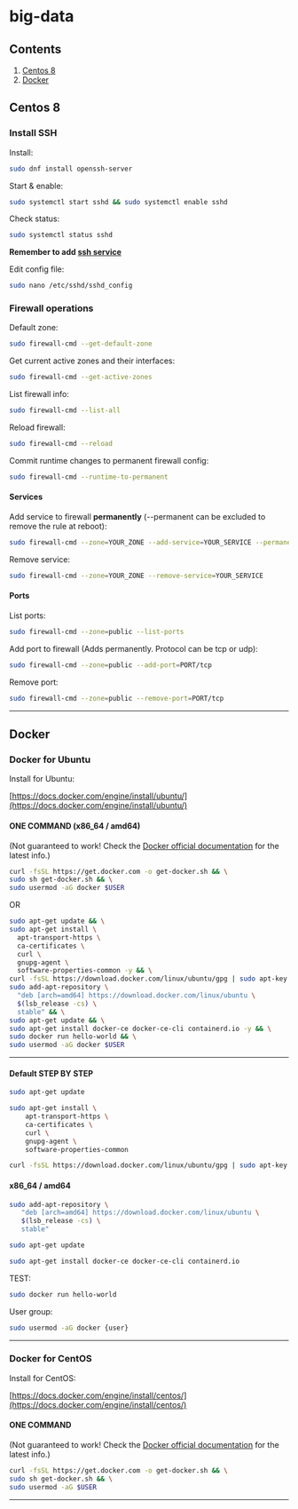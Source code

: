 # big-data

## Contents

1. [Centos 8](#centos-8)
1. [Docker](#docker)

<!-- EMPTY BASE -->
<!-- ```bash

``` -->

## Centos 8

### Install SSH

Install:

```bash
sudo dnf install openssh-server
```

Start & enable:

```bash
sudo systemctl start sshd && sudo systemctl enable sshd
```

Check status:

```bash
sudo systemctl status sshd
```

**Remember to add [ssh service](#services)**

Edit config file:

```bash
sudo nano /etc/sshd/sshd_config
```

### Firewall operations

Default zone:

```bash
sudo firewall-cmd --get-default-zone
```

Get current active zones and their interfaces:

```bash
sudo firewall-cmd --get-active-zones
```

List firewall info:

```bash
sudo firewall-cmd --list-all
```

Reload firewall:

```bash
sudo firewall-cmd --reload
```

Commit runtime changes to permanent firewall config:

```bash
sudo firewall-cmd --runtime-to-permanent
```

#### Services

Add service to firewall **permanently** (--permanent can be excluded to remove the rule at reboot):

```bash
sudo firewall-cmd --zone=YOUR_ZONE --add-service=YOUR_SERVICE --permanent
```

Remove service:

```bash
sudo firewall-cmd --zone=YOUR_ZONE --remove-service=YOUR_SERVICE
```

#### Ports

List ports:

```bash
sudo firewall-cmd --zone=public --list-ports
```

Add port to firewall (Adds permanently. Protocol can be tcp or udp):

```bash
sudo firewall-cmd --zone=public --add-port=PORT/tcp
```

Remove port:

```bash
sudo firewall-cmd --zone=public --remove-port=PORT/tcp
```

---

## Docker

### Docker for Ubuntu

Install for Ubuntu:

[https://docs.docker.com/engine/install/ubuntu/](https://docs.docker.com/engine/install/ubuntu/)

#### ONE COMMAND (x86_64 / amd64)

(Not guaranteed to work! Check the [Docker official documentation](https://docs.docker.com/engine/install/ubuntu/) for the latest info.)

```bash
curl -fsSL https://get.docker.com -o get-docker.sh && \
sudo sh get-docker.sh && \
sudo usermod -aG docker $USER
```

OR

```bash
sudo apt-get update && \
sudo apt-get install \
  apt-transport-https \
  ca-certificates \
  curl \
  gnupg-agent \
  software-properties-common -y && \
curl -fsSL https://download.docker.com/linux/ubuntu/gpg | sudo apt-key add - && \
sudo add-apt-repository \
  "deb [arch=amd64] https://download.docker.com/linux/ubuntu \
  $(lsb_release -cs) \
  stable" && \
sudo apt-get update && \
sudo apt-get install docker-ce docker-ce-cli containerd.io -y && \
sudo docker run hello-world && \
sudo usermod -aG docker $USER
```

---

#### Default STEP BY STEP

```bash
sudo apt-get update
```

```bash
sudo apt-get install \
    apt-transport-https \
    ca-certificates \
    curl \
    gnupg-agent \
    software-properties-common
```

```bash
curl -fsSL https://download.docker.com/linux/ubuntu/gpg | sudo apt-key add -
```

#### x86_64 / amd64

```bash
sudo add-apt-repository \
   "deb [arch=amd64] https://download.docker.com/linux/ubuntu \
   $(lsb_release -cs) \
   stable"
```

```bash
sudo apt-get update
```

```bash
sudo apt-get install docker-ce docker-ce-cli containerd.io
```

TEST:

```bash
sudo docker run hello-world
```

User group:

```bash
sudo usermod -aG docker {user}
```

---

### Docker for CentOS

Install for CentOS:

[https://docs.docker.com/engine/install/centos/](https://docs.docker.com/engine/install/centos/)

#### ONE COMMAND

(Not guaranteed to work! Check the [Docker official documentation](https://docs.docker.com/engine/install/centos/) for the latest info.)

```bash
curl -fsSL https://get.docker.com -o get-docker.sh && \
sudo sh get-docker.sh && \
sudo usermod -aG $USER
```

---
